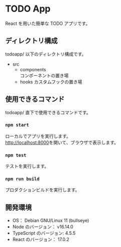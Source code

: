 # TODO App

React を用いた簡単な TODO アプリです。

## ディレクトリ構成

todoapp/ 以下のディレクトリ構成です。

- src
  - components  
    コンポーネントの置き場
  - hooks
    カスタムフックの置き場

## 使用できるコマンド

todoapp/ 直下で使用できるコマンドです。

### `npm start`

ローカルでアプリを実行します。\
[http://localhost:8000](http://localhost:8000)を開いて、ブラウザで表示します。

### `npm test`

テストを実行します。

### `npm run build`

プロダクションビルドを実行します。

## 開発環境

- OS： Debian GNU/Linux 11 (bullseye)
- Node のバージョン： v16.14.0
- TypeScript のバージョン: 4.5.5
- React のバージョン： 17.0.2
